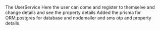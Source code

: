 The UserService
Here the user can come and register to themselve and change details and see the property details
Added the prisma for ORM,postgres for database and nodemailer and sms otp and property details
